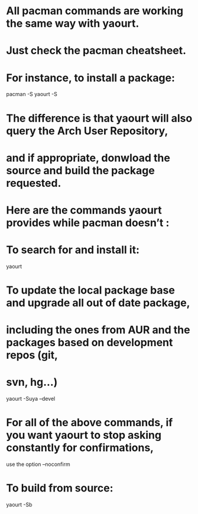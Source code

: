 All pacman commands are working the same way with yaourt.
=========================================================

Just check the pacman cheatsheet.
=================================

For instance, to install a package:
===================================

pacman -S yaourt -S

The difference is that yaourt will also query the Arch User Repository,
=======================================================================

and if appropriate, donwload the source and build the package requested.
========================================================================

Here are the commands yaourt provides while pacman doesn’t :
============================================================

To search for and install it:
=============================

yaourt

To update the local package base and upgrade all out of date package,
=====================================================================

including the ones from AUR and the packages based on development repos (git,
=============================================================================

svn, hg…)
=========

yaourt -Suya –devel

For all of the above commands, if you want yaourt to stop asking constantly for confirmations,
==============================================================================================

use the option –noconfirm

To build from source:
=====================

yaourt -Sb
